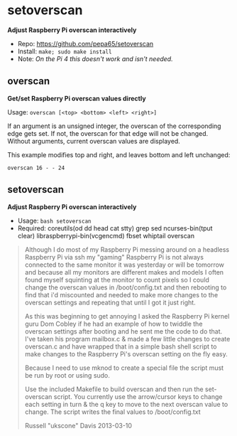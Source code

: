 # setoverscan
**Adjust Raspberry Pi overscan interactively**

* Repo: https://github.com/pepa65/setoverscan
* Install: `make; sudo make install`
* Note: _On the Pi 4 this doesn't work and isn't needed._

## overscan
**Get/set Raspberry Pi overscan values directly**

Usage: `overscan [<top> <bottom> <left> <right>]`

If an argument is an unsigned integer, the overscan of the corresponding
edge gets set. If not, the overscan for that edge will not be changed.
Without arguments, current overscan values are displayed.

This example modifies top and right, and leaves bottom and left unchanged:

`overscan 16 - - 24`

## setoverscan
**Adjust Raspberry Pi overscan interactively**

* Usage: `bash setoverscan`
* Required: coreutils(od dd head cat stty) grep sed ncurses-bin(tput clear)
libraspberrypi-bin(vcgencmd) fbset whiptail overscan

> Although I do most of my Raspberry Pi messing around on a headless Raspberry
Pi via ssh my "gaming" Raspberry Pi is not always connected to the same
monitor it was yesterday or will be tomorrow and because all my monitors are
different makes and models I often found myself squinting at the monitor to
count pixels so I could change the overscan values in /boot/config.txt and
then rebooting to find that i'd miscounted and needed to make more changes to
the overscan settings and repeating that until I got it just right.
>
> As this was beginning to get annoying I asked the Raspberry Pi kernel guru
Dom Cobley if he had an example of how to twiddle the overscan settings after
booting and he sent me the code to do that. I've taken his program mailbox.c
& made a few little changes to create overscan.c and have wrapped that in a
simple bash shell script to make changes to the Raspberry Pi's overscan
setting on the fly easy.
>
> Because I need to use mknod to create a special file the script must be run
by root or using sudo.
>
> Use the included Makefile to build overscan and then run the set-overscan
script. You currently use the arrow/cursor keys to change each setting in
turn & the q key to move to the next overscan value to change. The script
writes the final values to /boot/config.txt
>
> Russell "ukscone" Davis 2013-03-10
